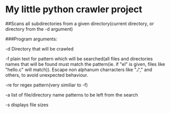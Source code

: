 # My little python crawler project
##Scans all subdirectories from a given directory(current directory, or directory from the -d argument)

###Program arguments:

-d Directory that will be crawled

-f plain text for pattern which will be searched(all files and directories names that will be found must match the pattern(ie. if "el" is given, files like "hello.c" will match)). Escape non alphanum charracters like "./'," and others, to avoid unexpected behaviour.

-re for regex pattern(very similiar to -f)

-a list of file/directory name patterns to be left from the search

-s displays file sizes

